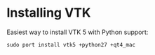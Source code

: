 Installing VTK
==============

Easiest way to install VTK 5 with Python support:

    sudo port install vtk5 +python27 +qt4_mac

